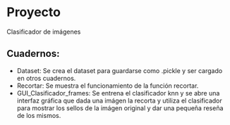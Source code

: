# Proyecto
Clasificador de imágenes
## Cuadernos:
- Dataset: Se crea el dataset para guardarse como .pickle y ser cargado en otros cuadernos.
- Recortar: Se muestra el funcionamiento de la función recortar. 
- GUI_Clasificador_frames: Se entrena el clasificador knn y se abre una interfaz gráfica que dada una imágen la recorta y utiliza el clasificador para mostrar los sellos de la imágen original y dar una pequeña reseña de los mismos.
